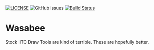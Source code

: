 [![LICENSE](https://img.shields.io/badge/license-MIT-blue.svg)](LICENSE)
![GitHub issues](https://img.shields.io/github/issues/wasabee-project/Wasabee-IITC.svg)
[![Build Status](https://travis-ci.org/wasabee-project/Wasabee-IITC.svg?branch=master)](https://travis-ci.org/wasabee-project/Wasabee-IITC)

# Wasabee

Stock IITC Draw Tools are kind of terrible. These are hopefully better.
